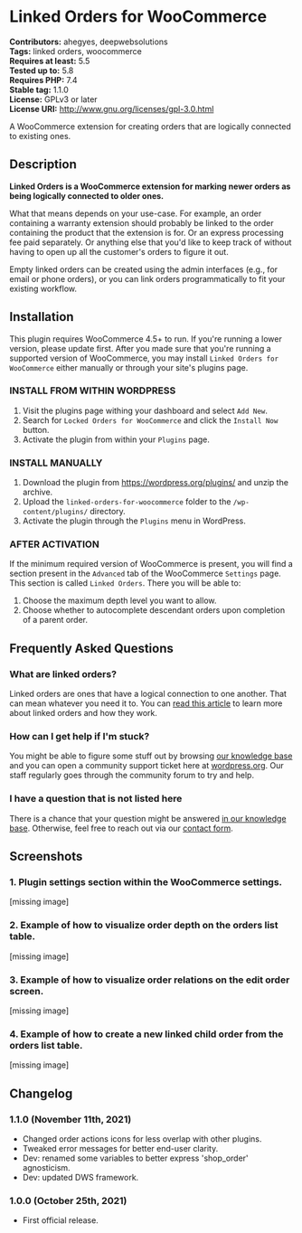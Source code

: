 # Linked Orders for WooCommerce

**Contributors:** ahegyes, deepwebsolutions \
**Tags:** linked orders, woocommerce \
**Requires at least:** 5.5 \
**Tested up to:** 5.8 \
**Requires PHP:** 7.4 \
**Stable tag:** 1.1.0   \
**License:** GPLv3 or later \
**License URI:** http://www.gnu.org/licenses/gpl-3.0.html

A WooCommerce extension for creating orders that are logically connected to existing ones.

## Description

**Linked Orders is a WooCommerce extension for marking newer orders as being logically connected to older ones.**

What that means depends on your use-case. For example, an order containing a warranty extension should probably be linked to the order containing the product that the extension is for. Or an express processing fee paid separately. Or anything else that you'd like to keep track of without having to open up all the customer's orders to figure it out.

Empty linked orders can be created using the admin interfaces (e.g., for email or phone orders), or you can link orders programmatically to fit your existing workflow.

## Installation

This plugin requires WooCommerce 4.5+ to run. If you're running a lower version, please update first. After you made sure that you're running a supported version of WooCommerce, you may install `Linked Orders for WooCommerce` either manually or through your site's plugins page.

### INSTALL FROM WITHIN WORDPRESS

1. Visit the plugins page withing your dashboard and select `Add New`.
1. Search for `Locked Orders for WooCommerce` and click the `Install Now` button.
1. Activate the plugin from within your `Plugins` page.

### INSTALL MANUALLY

1. Download the plugin from https://wordpress.org/plugins/ and unzip the archive.
1. Upload the `linked-orders-for-woocommerce` folder to the `/wp-content/plugins/` directory.
1. Activate the plugin through the `Plugins` menu in WordPress.

### AFTER ACTIVATION

If the minimum required version of WooCommerce is present, you will find a section present in the `Advanced` tab of the WooCommerce `Settings` page. This section is called `Linked Orders`. There you will be able to:

1. Choose the maximum depth level you want to allow.
1. Choose whether to autocomplete descendant orders upon completion of a parent order.

## Frequently Asked Questions

### What are linked orders?

Linked orders are ones that have a logical connection to one another. That can mean whatever you need it to. You can [read this article](https://docs.deep-web-solutions.com/plugins/linked-orders-for-woocommerce/what-is-a-linked-order/) to learn more about linked orders and how they work.

### How can I get help if I'm stuck?

You might be able to figure some stuff out by browsing [our knowledge base](https://docs.deep-web-solutions.com/article-categories/linked-orders-for-woocommerce/) and you can open a community support ticket here at [wordpress.org](https://wordpress.org/support/plugin/linked-orders-for-woocommerce/). Our staff regularly goes through the community forum to try and help.

### I have a question that is not listed here

There is a chance that your question might be answered [in our knowledge base](https://docs.deep-web-solutions.com/article-categories/linked-orders-for-woocommerce/). Otherwise, feel free to reach out via our [contact form](https://www.deep-web-solutions.com/contact/).

## Screenshots

### 1. Plugin settings section within the WooCommerce settings.

[missing image]

### 2. Example of how to visualize order depth on the orders list table.

[missing image]

### 3. Example of how to visualize order relations on the edit order screen.

[missing image]

### 4. Example of how to create a new linked child order from the orders list table.

[missing image]


## Changelog

### 1.1.0 (November 11th, 2021)

* Changed order actions icons for less overlap with other plugins.
* Tweaked error messages for better end-user clarity.
* Dev: renamed some variables to better express 'shop_order' agnosticism.
* Dev: updated DWS framework.

### 1.0.0 (October 25th, 2021)

* First official release.
